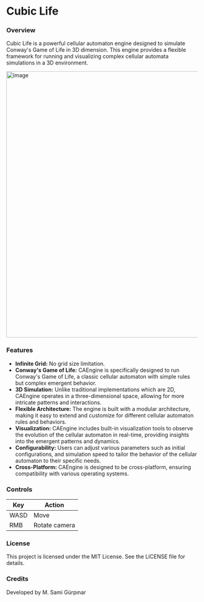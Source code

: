 # Cubic Life
### Overview
Cubic Life is a powerful cellular automaton engine designed to simulate Conway's Game of Life in 3D dimension. This engine provides a flexible framework for running and visualizing complex cellular automata simulations in a 3D environment.

<img src="assets/screenshot.gif" alt="image" width="700" height="auto">

### Features
+ **Infinite Grid:** No grid size limitation.
+ **Conway's Game of Life:** CAEngine is specifically designed to run Conway's Game of Life, a classic cellular automaton with simple rules but complex emergent behavior.
+ **3D Simulation:** Unlike traditional implementations which are 2D, CAEngine operates in a three-dimensional space, allowing for more intricate patterns and interactions.
+ **Flexible Architecture:** The engine is built with a modular architecture, making it easy to extend and customize for different cellular automaton rules and behaviors.
+ **Visualization:** CAEngine includes built-in visualization tools to observe the evolution of the cellular automaton in real-time, providing insights into the emergent patterns and dynamics.
+ **Configurability:** Users can adjust various parameters such as initial configurations, and simulation speed to tailor the behavior of the cellular automaton to their specific needs.
+ **Cross-Platform:** CAEngine is designed to be cross-platform, ensuring compatibility with various operating systems.
### Controls
| Key  | Action        |
|------|---------------|
| WASD | Move          |
| RMB  | Rotate camera |
### License

This project is licensed under the MIT License. See the LICENSE file for details.

### Credits

Developed by M. Sami Gürpınar
